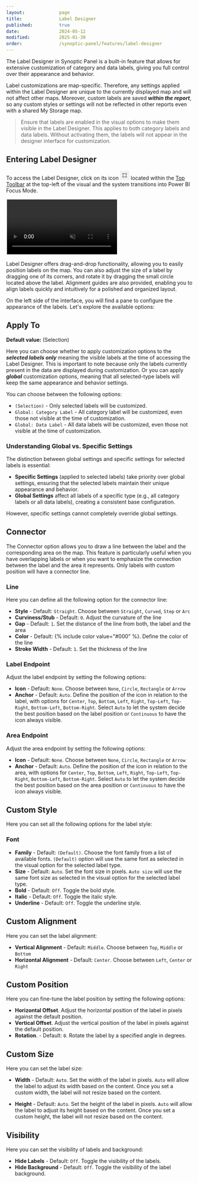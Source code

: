 ```yaml
---
layout:             page
title:              Label Designer
published:          true
date:               2024-05-12
modified:           2025-01-30
order:              /synoptic-panel/features/label-designer
---
```


The Label Designer in Synoptic Panel is a built-in feature that allows for extensive customization of category and data labels, giving you full control over their appearance and behavior.

Label customizations are map-specific. Therefore, any settings applied within the Label Designer are unique to the currently displayed map and will not affect other maps. Moreover, custom labels are saved ***within the report***, so any custom styles or settings will not be reflected in other reports even with a shared My Storage map.

> Ensure that labels are enabled in the visual options to make them visible in the Label Designer. This applies to both category labels and data labels. Without activating them, the labels will not appear in the designer interface for customization.

## Entering Label Designer

To access the Label Designer, click on its icon <img src="images/label-designer-icon.png" width="25" class="nomargin"> located within the [Top Toolbar](toolbars.md#top-toolbar) at the top-left of the visual and the system transitions into Power BI Focus Mode.

<video src="images/label-designer.mp4" style="clip-path:inset(2px 0 0 2px)" autoplay loop muted></video>

Label Designer offers drag-and-drop functionality, allowing you to easily position labels on the map. You can also adjust the size of a label by dragging one of its corners, and rotate it by dragging the small circle located above the label. Alignment guides are also provided, enabling you to align labels quickly and intuitively for a polished and organized layout.

On the left side of the interface, you will find a pane to configure the appearance of the labels. Let's explore the available options:

## Apply To

**Default value:** (Selection)

Here you can choose whether to apply customization options to the ***selected labels only*** meaning the visible labels at the time of accessing the Label Designer. This is important to note because only the labels currently present in the data are displayed during customization. Or you can apply ***global*** customization options, meaning that all selected-type labels will keep the same appearance and behavior settings.

You can choose between the following options:

- `(Selection)` - Only selected labels will be customized.
- `Global: Category Label` - All category label will be customized, even those not visible at the time of customization.
- `Global: Data Label` - All data labels will be customized, even those not visible at the time of customization.

### Understanding Global vs. Specific Settings

The distinction between global settings and specific settings for selected labels is essential:
- **Specific Settings** (applied to selected labels) take priority over global settings, ensuring that the selected labels maintain their unique appearance and behavior.
- **Global Settings** affect all labels of a specific type (e.g., all category labels or all data labels), creating a consistent base configuration.

However, specific settings cannot completely override global settings.

## Connector

The Connector option allows you to draw a line between the label and the corresponding area on the map. This feature is particularly useful when you have overlapping labels or when you want to emphasize the connection between the label and the area it represents. Only labels with custom position will have a connector line.

### Line

Here you can define all the following option for the connector line:
- **Style** - Default: `Straight`. Choose between `Straight`, `Curved`, `Step` or `Arc`
- **Curviness/Stub** - Default: `0`. Adjust the curvature of the line
- **Gap** - Default: `1`. Set the distance of the line from both, the label and the area
- **Color** - Default: {% include color value="#000" %}. Define the color of the line
- **Stroke Width** - Default: `1`. Set the thickness of the line

### Label Endpoint

Adjust the label endpoint by setting the following options:
- **Icon** - Default: `None`. Choose between `None`, `Circle`, `Rectangle` or `Arrow`
- **Anchor** - Default: `Auto`. Define the position of the icon in relation to the label, with options for `Center`, `Top`, `Bottom`, `Left`, `Right`, `Top-Left`, `Top-Right`, `Bottom-Left`, `Bottom-Right`. Select `Auto` to let the system decide the best position based on the label position or `Continuous` to have the icon always visible.

### Area Endpoint

Adjust the area endpoint by setting the following options:
- **Icon** - Default: `None`. Choose between `None`, `Circle`, `Rectangle` or `Arrow`
- **Anchor** - Default: `Auto`. Define the position of the icon in relation to the area, with options for `Center`, `Top`, `Bottom`, `Left`, `Right`, `Top-Left`, `Top-Right`, `Bottom-Left`, `Bottom-Right`. Select `Auto` to let the system decide the best position based on the area position or `Continuous` to have the icon always visible.

## Custom Style

Here you can set all the following options for the label style:

### Font

- **Family** - Default: `(Default)`. Choose the font family from a list of available fonts. `(Default)` option will use the same font as selected in the visual option for the selected label type.
- **Size** - Default: `Auto`. Set the font size in pixels. `Auto size` will use the same font size as selected in the visual option for the selected label type.
- **Bold** - Default: `Off`. Toggle the bold style.
- **Italic** - Default: `Off`. Toggle the italic style.
- **Underline** - Default: `Off`. Toggle the underline style.

## Custom Alignment

Here you can set the label alignment:

- **Vertical Alignment** - Default: `Middle`. Choose between `Top`, `Middle` or `Bottom`
- **Horizontal Alignment** - Default: `Center`. Choose between `Left`, `Center` or `Right`

## Custom Position

Here you can fine-tune the label position by setting the following options:

- **Horizontal Offset**. Adjust the horizontal position of the label in pixels against the default position.
- **Vertical Offset**. Adjust the vertical position of the label in pixels against the default position.
- **Rotation**.  - Default: `0`. Rotate the label by a specified angle in degrees.

## Custom Size

Here you can set the label size:

- **Width** - Default: `Auto`. Set the width of the label in pixels. `Auto` will allow the label to adjust its width based on the content. Once you set a custom width, the label will not resize based on the content.

- **Height** - Default: `Auto`. Set the height of the label in pixels. `Auto` will allow the label to adjust its height based on the content. Once you set a custom height, the label will not resize based on the content.

## Visibility

Here you can set the visibility of labels and background:

- **Hide Labels** - Default: `Off`. Toggle the visibility of the labels.
- **Hide Background** - Default: `Off`. Toggle the visibility of the label background.